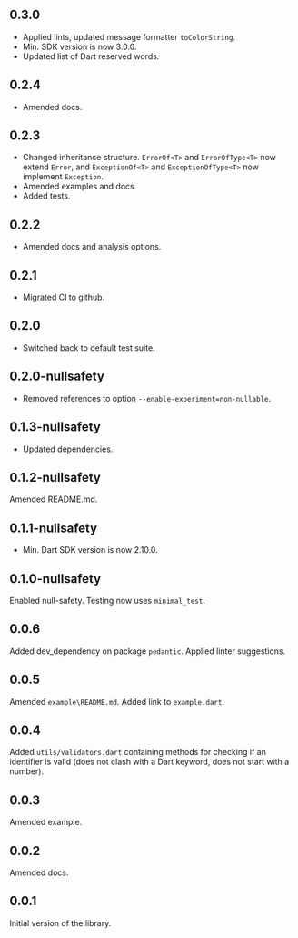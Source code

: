 ## 0.3.0
- Applied lints, updated message formatter `toColorString`.
- Min. SDK version is now 3.0.0.
- Updated list of Dart reserved words.

## 0.2.4

- Amended docs.

## 0.2.3

- Changed inheritance structure. `ErrorOf<T>` and `ErrorOfType<T>` now extend `Error`,
  and `ExceptionOf<T>` and `ExceptionOfType<T>` now implement `Exception`.
- Amended examples and docs.
- Added tests.

## 0.2.2

- Amended docs and analysis options.

## 0.2.1

- Migrated CI to github.

## 0.2.0

- Switched back to default test suite.

## 0.2.0-nullsafety

- Removed references to option `--enable-experiment=non-nullable`.

## 0.1.3-nullsafety

- Updated dependencies.

## 0.1.2-nullsafety

Amended README.md.

## 0.1.1-nullsafety

- Min. Dart SDK version is now 2.10.0.

## 0.1.0-nullsafety

Enabled null-safety. Testing now uses `minimal_test`.

## 0.0.6

Added dev_dependency on package `pedantic`. Applied linter suggestions.

## 0.0.5

Amended `example\README.md`. Added link to `example.dart`.

## 0.0.4

Added `utils/validators.dart` containing
methods for checking if an identifier is valid (does not clash with
a Dart keyword, does not start with a number).

## 0.0.3

Amended example.


## 0.0.2

Amended docs.


## 0.0.1

Initial version of the library.
